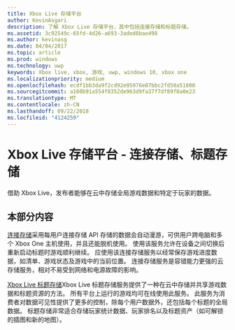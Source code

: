 ```yaml
---
title: Xbox Live 存储平台
author: KevinAsgari
description: 了解 Xbox Live 存储平台，其中包括连接存储和标题存储。
ms.assetid: 3c92549c-65fd-4d26-a693-3aded8bae498
ms.author: kevinasg
ms.date: 04/04/2017
ms.topic: article
ms.prod: windows
ms.technology: uwp
keywords: Xbox live, xbox, 游戏, uwp, windows 10, xbox one
ms.localizationpriority: medium
ms.openlocfilehash: ecdf1bb3da9f2cd92e95976e07bbc2fd58a51800
ms.sourcegitcommit: a160b91a554f8352de963d9fa37f7df89f8a0e23
ms.translationtype: MT
ms.contentlocale: zh-CN
ms.lasthandoff: 09/22/2018
ms.locfileid: "4124259"
---
```

# <a name="xbox-live-storage-platform---connected-storage-title-storage"></a>Xbox Live 存储平台 - 连接存储、标题存储

借助 Xbox Live，发布者能够在云中存储全局游戏数据和特定于玩家的数据。

## <a name="in-this-section"></a>本部分内容

[连接存储](connected-storage/connected-storage-overview.md)采用每用户连接存储 API 存储的数据会自动漫游，可供用户跨电脑和多个 Xbox One 主机使用，并且还能脱机使用。 使用该服务允许在设备之间切换后重新启动标题时游戏顺利继续。 应使用该连接存储服务以经常保存游戏进度数据，如清单、游戏状态及游戏中的当前位置。 连接存储服务是容错能力更强的云存储服务，相对不易受到网络和电源故障的影响。

[Xbox Live 标题存储](xbox-live-title-storage/xbox-live-title-storage.md)Xbox Live 标题存储服务提供了一种在云中存储并共享游戏数据和标题资源的方法。 所有平台上运行的游戏均可在线使用此服务。 此服务为消费者对数据可见性提供了更多的控制，除每个用户数据外，还包括每个标题的全局数据。 标题存储非常适合存储玩家统计数据、玩家排名以及标题资产（如可解锁的插图和新的地图）。